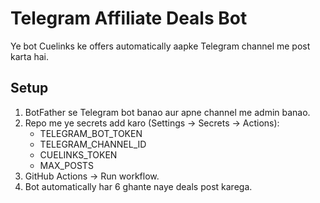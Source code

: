 # Telegram Affiliate Deals Bot

Ye bot Cuelinks ke offers automatically aapke Telegram channel me post karta hai.

## Setup
1. BotFather se Telegram bot banao aur apne channel me admin banao.
2. Repo me ye secrets add karo (Settings → Secrets → Actions):
   - TELEGRAM_BOT_TOKEN
   - TELEGRAM_CHANNEL_ID
   - CUELINKS_TOKEN
   - MAX_POSTS
3. GitHub Actions → Run workflow.
4. Bot automatically har 6 ghante naye deals post karega.

